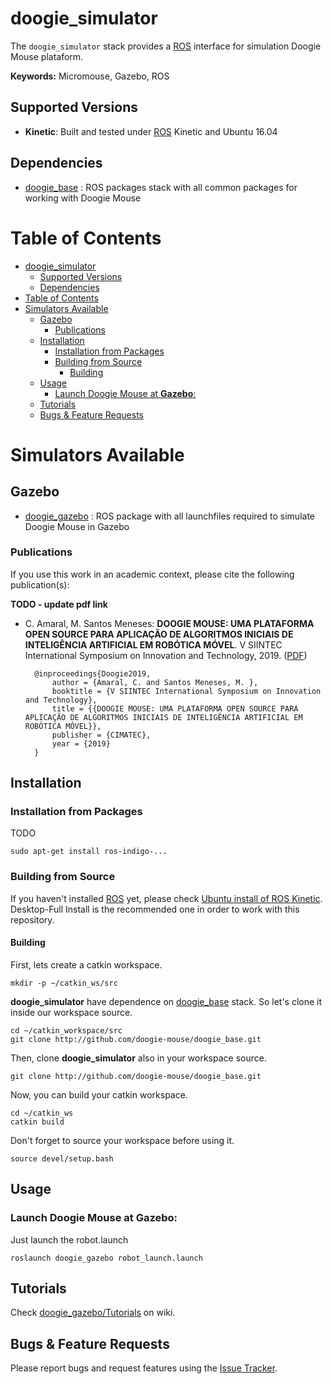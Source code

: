 # doogie_simulator

The `doogie_simulator` stack provides a [ROS] interface for simulation Doogie Mouse plataform.

**Keywords:** Micromouse, Gazebo, ROS

## Supported Versions

- **Kinetic**: Built and tested under [ROS] Kinetic and Ubuntu 16.04

## Dependencies 
- [doogie_base] : ROS packages stack with all common packages for working with Doogie Mouse

# Table of Contents
- [doogie_simulator](#doogiesimulator)
  - [Supported Versions](#supported-versions)
  - [Dependencies](#dependencies)
- [Table of Contents](#table-of-contents)
- [Simulators Available](#simulators-available)
  - [Gazebo](#gazebo)
    - [Publications](#publications)
  - [Installation](#installation)
    - [Installation from Packages](#installation-from-packages)
    - [Building from Source](#building-from-source)
      - [Building](#building)
  - [Usage](#usage)
    - [Launch Doogie Mouse at **Gazebo**:](#launch-doogie-mouse-at-gazebo)
  - [Tutorials](#tutorials)
  - [Bugs & Feature Requests](#bugs--feature-requests)

# Simulators Available

## Gazebo

- [doogie_gazebo] : ROS package with all launchfiles required to simulate Doogie Mouse in Gazebo

### Publications

If you use this work in an academic context, please cite the following publication(s):

**TODO - update pdf link**
* C. Amaral, M. Santos Meneses: **DOOGIE MOUSE: UMA PLATAFORMA OPEN SOURCE PARA
APLICAÇÃO DE ALGORITMOS INICIAIS DE INTELIGÊNCIA
ARTIFICIAL EM ROBÓTICA MÓVEL**. V SIINTEC International Symposium on Innovation and Technology, 2019. ([PDF]())

        @inproceedings{Doogie2019,
            author = {Amaral, C. and Santos Meneses, M. },
            booktitle = {V SIINTEC International Symposium on Innovation and Technology},
            title = {{DOOGIE MOUSE: UMA PLATAFORMA OPEN SOURCE PARA APLICAÇÃO DE ALGORITMOS INICIAIS DE INTELIGÊNCIA ARTIFICIAL EM ROBÓTICA MÓVEL}},
            publisher = {CIMATEC},
            year = {2019}
        }



## Installation

### Installation from Packages

TODO

    sudo apt-get install ros-indigo-...

### Building from Source

If you haven't installed [ROS] yet, please check [Ubuntu install of ROS Kinetic](http://wiki.ros.org/kinetic/Installation/Ubuntu). Desktop-Full Install is the recommended one in order to work with this repository.    

#### Building

First, lets create a catkin workspace.

    mkdir -p ~/catkin_ws/src

**doogie_simulator** have dependence on [doogie_base] stack. So let's clone it inside our workspace source.

	cd ~/catkin_workspace/src
	git clone http://github.com/doogie-mouse/doogie_base.git

Then, clone **doogie_simulator** also in your workspace source.
        
    git clone http://github.com/doogie-mouse/doogie_base.git

Now, you can build your catkin workspace.

    cd ~/catkin_ws
    catkin build

Don't forget to source your workspace before using it.
    
    source devel/setup.bash

## Usage

### Launch Doogie Mouse at **Gazebo**:

Just launch the robot.launch

	roslaunch doogie_gazebo robot_launch.launch

## Tutorials

Check [doogie_gazebo/Tutorials] on wiki.

## Bugs & Feature Requests

Please report bugs and request features using the [Issue Tracker](TODO).


[doogie_base]: http://github.com/doogie-mouse/doogie_base.git
[doogie_gazebo]: (/doogie_gazebo)
[doogie_gazebo/Tutorials]: http://github.com/doogie-mouse/doogie_simulator/wiki/doogie_gazebo
[ROS]: http://www.ros.org